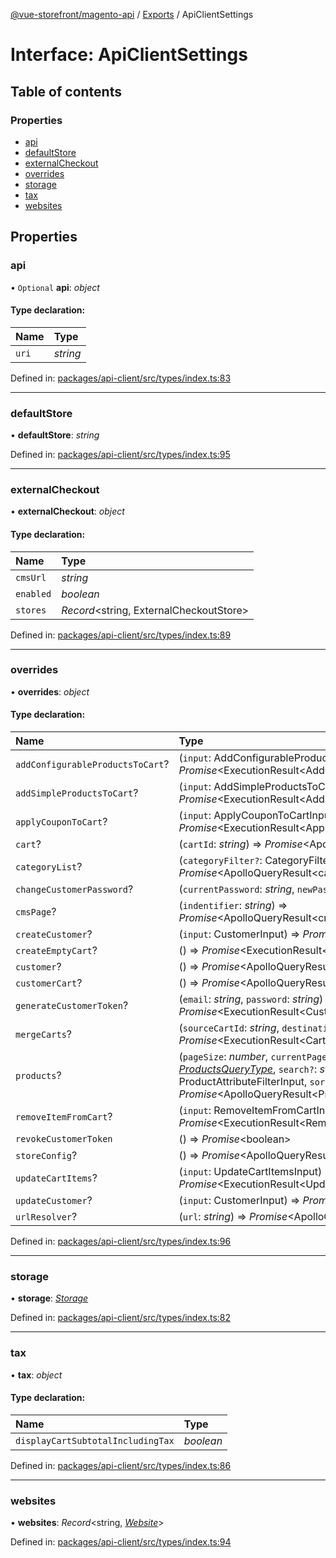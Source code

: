 [@vue-storefront/magento-api](../README.md) / [Exports](../modules.md) / ApiClientSettings

# Interface: ApiClientSettings

## Table of contents

### Properties

- [api](apiclientsettings.md#api)
- [defaultStore](apiclientsettings.md#defaultstore)
- [externalCheckout](apiclientsettings.md#externalcheckout)
- [overrides](apiclientsettings.md#overrides)
- [storage](apiclientsettings.md#storage)
- [tax](apiclientsettings.md#tax)
- [websites](apiclientsettings.md#websites)

## Properties

### api

• `Optional` **api**: *object*

#### Type declaration:

Name | Type |
:------ | :------ |
`uri` | *string* |

Defined in: [packages/api-client/src/types/index.ts:83](https://github.com/vuestorefront/magento2/blob/92b9847/packages/api-client/src/types/index.ts#L83)

___

### defaultStore

• **defaultStore**: *string*

Defined in: [packages/api-client/src/types/index.ts:95](https://github.com/vuestorefront/magento2/blob/92b9847/packages/api-client/src/types/index.ts#L95)

___

### externalCheckout

• **externalCheckout**: *object*

#### Type declaration:

Name | Type |
:------ | :------ |
`cmsUrl` | *string* |
`enabled` | *boolean* |
`stores` | *Record*<string, ExternalCheckoutStore\> |

Defined in: [packages/api-client/src/types/index.ts:89](https://github.com/vuestorefront/magento2/blob/92b9847/packages/api-client/src/types/index.ts#L89)

___

### overrides

• **overrides**: *object*

#### Type declaration:

Name | Type |
:------ | :------ |
`addConfigurableProductsToCart`? | (`input`: AddConfigurableProductsToCartInput) => *Promise*<ExecutionResult<AddConfigurableProductsToCartOutput\>\> |
`addSimpleProductsToCart`? | (`input`: AddSimpleProductsToCartInput) => *Promise*<ExecutionResult<AddSimpleProductsToCartOutput\>\> |
`applyCouponToCart`? | (`input`: ApplyCouponToCartInput) => *Promise*<ExecutionResult<ApplyCouponToCartOutput\>\> |
`cart`? | (`cartId`: *string*) => *Promise*<ApolloQueryResult<cartQuery\>\> |
`categoryList`? | (`categoryFilter?`: CategoryFilterInput) => *Promise*<ApolloQueryResult<categoryList\>\> |
`changeCustomerPassword`? | (`currentPassword`: *string*, `newPassword`: *string*) => *Promise*<Customer\> |
`cmsPage`? | (`indentifier`: *string*) => *Promise*<ApolloQueryResult<cmsPageQuery\>\> |
`createCustomer`? | (`input`: CustomerInput) => *Promise*<Customer\> |
`createEmptyCart`? | () => *Promise*<ExecutionResult<createEmptyCartMutation\>\> |
`customer`? | () => *Promise*<ApolloQueryResult<customerQuery\>\> |
`customerCart`? | () => *Promise*<ApolloQueryResult<cartQuery\>\> |
`generateCustomerToken`? | (`email`: *string*, `password`: *string*) => *Promise*<ExecutionResult<CustomerToken\>\> |
`mergeCarts`? | (`sourceCartId`: *string*, `destinationCartId`: *string*) => *Promise*<ExecutionResult<Cart\>\> |
`products`? | (`pageSize`: *number*, `currentPage`: *number*, `queryType`: [*ProductsQueryType*](../enums/productsquerytype.md), `search?`: *string*, `filter?`: ProductAttributeFilterInput, `sort?`: ProductAttributeSortInput) => *Promise*<ApolloQueryResult<Products\>\> |
`removeItemFromCart`? | (`input`: RemoveItemFromCartInput) => *Promise*<ExecutionResult<RemoveItemFromCartOutput\>\> |
`revokeCustomerToken` | () => *Promise*<boolean\> |
`storeConfig`? | () => *Promise*<ApolloQueryResult<storeConfigQuery\>\> |
`updateCartItems`? | (`input`: UpdateCartItemsInput) => *Promise*<ExecutionResult<UpdateCartItemsOutput\>\> |
`updateCustomer`? | (`input`: CustomerInput) => *Promise*<Customer\> |
`urlResolver`? | (`url`: *string*) => *Promise*<ApolloQueryResult<EntityUrl\>\> |

Defined in: [packages/api-client/src/types/index.ts:96](https://github.com/vuestorefront/magento2/blob/92b9847/packages/api-client/src/types/index.ts#L96)

___

### storage

• **storage**: [*Storage*](storage.md)

Defined in: [packages/api-client/src/types/index.ts:82](https://github.com/vuestorefront/magento2/blob/92b9847/packages/api-client/src/types/index.ts#L82)

___

### tax

• **tax**: *object*

#### Type declaration:

Name | Type |
:------ | :------ |
`displayCartSubtotalIncludingTax` | *boolean* |

Defined in: [packages/api-client/src/types/index.ts:86](https://github.com/vuestorefront/magento2/blob/92b9847/packages/api-client/src/types/index.ts#L86)

___

### websites

• **websites**: *Record*<string, [*Website*](../modules.md#website)\>

Defined in: [packages/api-client/src/types/index.ts:94](https://github.com/vuestorefront/magento2/blob/92b9847/packages/api-client/src/types/index.ts#L94)
